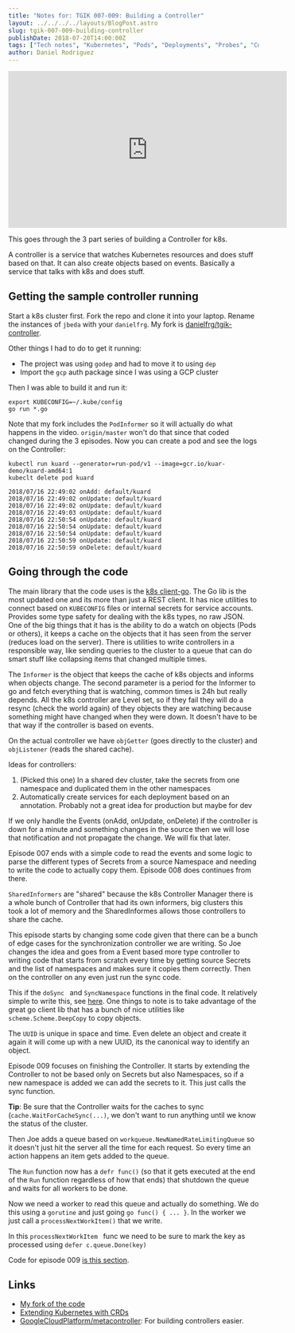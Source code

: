 ```yaml
---
title: "Notes for: TGIK 007-009: Building a Controller"
layout: ../../../../layouts/BlogPost.astro
slug: tgik-007-009-building-controller
publishDate: 2018-07-20T14:00:00Z
tags: ["Tech notes", "Kubernetes", "Pods", "Deployments", "Probes", "Controller"]
author: Daniel Rodriguez
---
```


<iframe width="560" height="315" src="https://www.youtube.com/embed/8Xo_ghCIOSY" title="YouTube video player" frameborder="0" allow="accelerometer; autoplay; clipboard-write; encrypted-media; gyroscope; picture-in-picture" allowfullscreen></iframe>

This goes through the 3 part series of building a Controller for k8s.

A controller is a service that watches Kubernetes resources and does stuff based on that. It can also create objects based on events. Basically a service that talks with k8s and does stuff.

## Getting the sample controller running

Start a k8s cluster first. Fork the repo and clone it into your laptop. Rename the instances of `jbeda` with your `danielfrg`. My fork is [danielfrg/tgik-controller](https://github.com/danielfrg/tgik-controller).

Other things I had to do to get it running:

- The project was using `godep` and had to move it to using `dep`
- Import the `gcp` auth package since I was using a GCP cluster

Then I was able to build it and run it:

```
export KUBECONFIG=~/.kube/config
go run *.go
```

Note that my fork includes the `PodInformer` so it will actually do what happens in the video. `origin/master` won't do that since that coded changed during the 3 episodes. Now you can create a pod and see the logs on the Controller:

```
kubectl run kuard --generator=run-pod/v1 --image=gcr.io/kuar-demo/kuard-amd64:1
kubeclt delete pod kuard

2018/07/16 22:49:02 onAdd: default/kuard
2018/07/16 22:49:02 onUpdate: default/kuard
2018/07/16 22:49:02 onUpdate: default/kuard
2018/07/16 22:49:03 onUpdate: default/kuard
2018/07/16 22:50:54 onUpdate: default/kuard
2018/07/16 22:50:54 onUpdate: default/kuard
2018/07/16 22:50:54 onUpdate: default/kuard
2018/07/16 22:50:59 onUpdate: default/kuard
2018/07/16 22:50:59 onDelete: default/kuard
```

## Going through the code

The main library that the code uses is the [k8s client-go](https://github.com/kubernetes/client-go).  The Go lib is the most updated one and its more than just a REST client. It has nice utilities to connect based on `KUBECONFIG` files or internal secrets for service accounts. Provides some type safety for dealing with the k8s types, no raw JSON. One of the big things that it has is the ability to do a watch on objects (Pods or others), it keeps a cache on the objects that it has seen from the server (reduces load on the server). There is utilities to write controllers in a responsible way, like sending queries to the cluster to a queue that can do smart stuff like collapsing items that changed multiple times.

The `Informer` is the object that keeps the cache of k8s objects and informs when objects change. The second parameter is a period for the Informer to go and fetch everything that is watching, common times is 24h but really depends. All the k8s controller are Level set, so if they fail they will do a resync (check the world again) of they objects they are watching because something might have changed when they were down. It doesn't have to be that way if the controller is based on events.

On the actual controller we have `objGetter` (goes directly to the cluster) and `objListener` (reads the shared cache).

Ideas for controllers:

1. (Picked this one) In a shared dev cluster, take the secrets from one namespace and duplicated them in the other namespaces
2. Automatically create services for each deployment based on an annotation. Probably not a great idea for production but maybe for dev

If we only handle the Events (onAdd, onUpdate, onDelete) if the controller is down for a minute and something changes in the source then we will lose that notification and not propagate the change. We will fix that later.

Episode 007 ends with a simple code to read the events and some logic to parse the different types of Secrets from a source Namespace and needing to write the code to actually copy them. Episode 008 does continues from there.

`SharedInformers` are "shared" because the k8s Controller Manager there is a whole bunch of Controller that had its own informers, big clusters this took a lot of memory and the SharedInformes allows those controllers to share the cache.

This episode starts by changing some code given that there can be a bunch of edge cases for the synchronization controller we are writing. So Joe changes the idea and goes from a Event based more type controller to writing code that starts from scratch every time by getting source Secrets and the list of namespaces and makes sure it copies them correctly. Then on the controller on any even just run the sync code.

This if the `doSync ` and `SyncNamespace` functions in the final code. It relatively simple to write this, see [here](https://github.com/danielfrg/tgik-controller/blob/master/controller.go#L247-L317). One things to note is to take advantage of the great go client lib that has a bunch of nice utilities like `scheme.Scheme.DeepCopy` to copy objects.

The `UUID` is unique in space and time. Even delete an object and create it again it will come up with a new UUID, its the canonical way to identify an object.

Episode 009 focuses on finishing the Controller. It starts by extending the Controller to not be based only on Secrets but also Namespaces, so if a new namespace is added we can add the secrets to it. This just calls the sync function.

**Tip**: Be sure that the Controller waits for the caches to sync (`cache.WaitForCacheSync(...)`,  we don't want to run anything until we know the status of the cluster.

Then Joe adds a queue based on `workqueue.NewNamedRateLimitingQueue` so it doesn't just hit the server all the time for each request. So every time an action happens an item gets added to the queue.

The `Run` function now has a `defr func()` (so that it gets executed at the end of the `Run` function regardless of how that ends) that shutdown the queue and waits for all workers to be done.

Now we need a worker to read this queue and actually do something. We do this using a `gorutine` and just going `go func() { ... }`. In the worker we just call a `processNextWorkItem()` that we write.

In this `processNextWorkItem ` func we need to be sure to mark the key as processed using `defer c.queue.Done(key)`

Code for episode 009 [is this section](https://github.com/danielfrg/tgik-controller/blob/master/controller.go#L143-L180).

## Links

- [My fork of the code](https://github.com/danielfrg/tgik-controller)
- [Extending Kubernetes with CRDs](https://blog.heptio.com/an-introduction-to-extending-kubernetes-with-customresourcedefinitions-76deb675b27a)
- [GoogleCloudPlatform/metacontroller](https://github.com/GoogleCloudPlatform/metacontroller): For building controllers easier.
